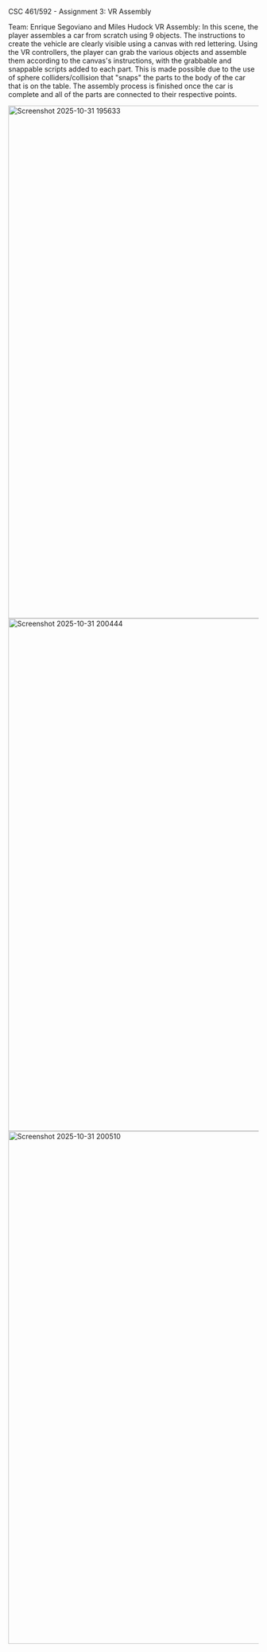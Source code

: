 CSC 461/592 - Assignment 3: VR Assembly

Team: Enrique Segoviano and Miles Hudock
VR Assembly: In this scene, the player assembles a car from scratch using 9 objects. 
The instructions to create the vehicle are clearly visible using a canvas with red lettering. 
Using the VR controllers, the player can grab the various objects and assemble them according to the canvas's instructions, 
with the grabbable and snappable scripts added to each part. This is made possible due to the use of sphere colliders/collision that
"snaps" the parts to the body of the car that is on the table. The assembly process is finished once the car is complete and all of the
parts are connected to their respective points.


<img width="1920" height="1032" alt="Screenshot 2025-10-31 195633" src="https://github.com/user-attachments/assets/419702fa-3028-4b51-95bc-a123167bf79f" />


<img width="960" height="1032" alt="Screenshot 2025-10-31 200444" src="https://github.com/user-attachments/assets/16e66cd1-525f-4148-9d37-3b60373ce12d" />


<img width="960" height="1032" alt="Screenshot 2025-10-31 200510" src="https://github.com/user-attachments/assets/9eb6920d-14e7-4f7c-8eaf-17045b6f96dd" />
